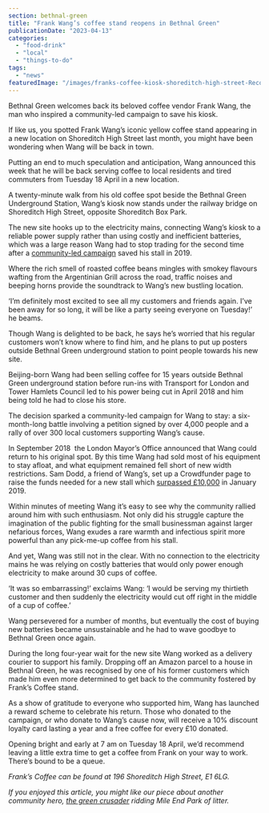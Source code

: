 ```yaml
---
section: bethnal-green
title: "Frank Wang’s coffee stand reopens in Bethnal Green"
publicationDate: "2023-04-13"
categories: 
  - "food-drink"
  - "local"
  - "things-to-do"
tags: 
  - "news"
featuredImage: "/images/franks-coffee-kiosk-shoreditch-high-street-Recovered.jpg"
---
```


Bethnal Green welcomes back its beloved coffee vendor Frank Wang, the man who inspired a community-led campaign to save his kiosk. 

If like us, you spotted Frank Wang’s iconic yellow coffee stand appearing in a new location on Shoreditch High Street last month, you might have been wondering when Wang will be back in town.

Putting an end to much speculation and anticipation, Wang announced this week that he will be back serving coffee to local residents and tired commuters from Tuesday 18 April in a new location.

A twenty-minute walk from his old coffee spot beside the Bethnal Green Underground Station, Wang’s kiosk now stands under the railway bridge on Shoreditch High Street, opposite Shoreditch Box Park. 

The new site hooks up to the electricity mains, connecting Wang’s kiosk to a reliable power supply rather than using costly and inefficient batteries, which was a large reason Wang had to stop trading for the second time after a [community-led campaign](https://bethnalgreenlondon.co.uk/frank-wang-coffee-campaign-bethnal-green/) saved his stall in 2019. 

Where the rich smell of roasted coffee beans mingles with smokey flavours wafting from the Argentinian Grill across the road, traffic noises and beeping horns provide the soundtrack to Wang’s new bustling location. 

‘I’m definitely most excited to see all my customers and friends again. I’ve been away for so long, it will be like a party seeing everyone on Tuesday!’ he beams. 

Though Wang is delighted to be back, he says he’s worried that his regular customers won’t know where to find him, and he plans to put up posters outside Bethnal Green underground station to point people towards his new site. 

Beijing-born Wang had been selling coffee for 15 years outside Bethnal Green underground station before run-ins with Transport for London and Tower Hamlets Council led to his power being cut in April 2018 and him being told he had to close his store.  

The decision sparked a community-led campaign for Wang to stay: a six-month-long battle involving a petition signed by over 4,000 people and a rally of over 300 local customers supporting Wang’s cause. 

In September 2018  the London Mayor’s Office announced that Wang could return to his original spot. By this time Wang had sold most of his equipment to stay afloat, and what equipment remained fell short of new width restrictions. Sam Dodd, a friend of Wang’s, set up a Crowdfunder page to raise the funds needed for a new stall which [surpassed £10,000](https://bethnalgreenlondon.co.uk/displaced-bethnal-green-coffee-vendor-reaches-fundraising-target/) in January 2019. 

Within minutes of meeting Wang it’s easy to see why the community rallied around him with such enthusiasm. Not only did his struggle capture the imagination of the public fighting for the small businessman against larger nefarious forces, Wang exudes a rare warmth and infectious spirit more powerful than any pick-me-up coffee from his stall.  

And yet, Wang was still not in the clear. With no connection to the electricity mains he was relying on costly batteries that would only power enough electricity to make around 30 cups of coffee. 

‘It was so embarrassing!’ exclaims Wang: ‘I would be serving my thirtieth customer and then suddenly the electricity would cut off right in the middle of a cup of coffee.’ 

Wang persevered for a number of months, but eventually the cost of buying new batteries became unsustainable and he had to wave goodbye to Bethnal Green once again. 

During the long four-year wait for the new site Wang worked as a delivery courier to support his family. Dropping off an Amazon parcel to a house in Bethnal Green, he was recognised by one of his former customers which made him even more determined to get back to the community fostered by Frank’s Coffee stand. 

As a show of gratitude to everyone who supported him, Wang has launched a reward scheme to celebrate his return. Those who donated to the campaign, or who donate to Wang’s cause now, will receive a 10% discount loyalty card lasting a year and a free coffee for every £10 donated. 

Opening bright and early at 7 am on Tuesday 18 April, we’d recommend leaving a little extra time to get a coffee from Frank on your way to work. There’s bound to be a queue. 

_Frank’s Coffee can be found at 196 Shoreditch High Street, E1 6LG._ 

_If you enjoyed this article, you might like our piece about another community hero,_ [_the green crusader_](https://romanroadlondon.com/iain-marshall-clean-mile-end-park-interview/) _ridding Mile End Park of litter._
